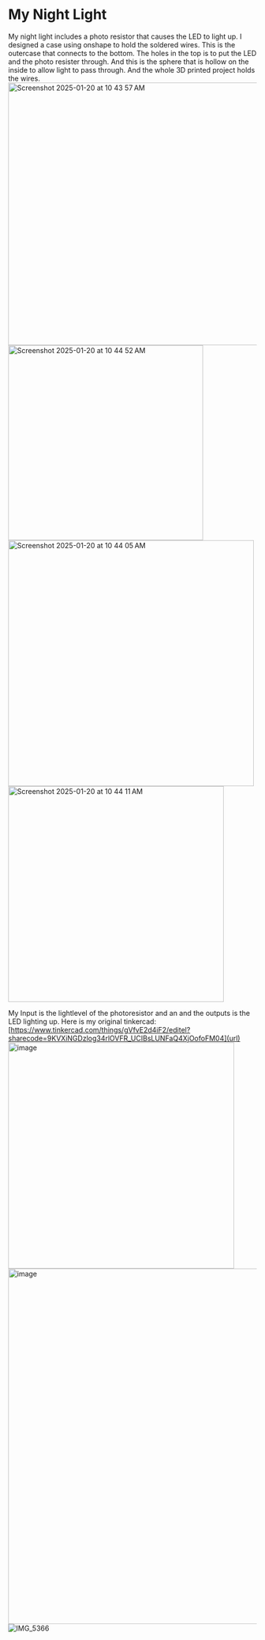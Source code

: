 # My Night Light
My night light includes a photo resistor that causes the LED to light up. I designed a case using onshape to hold the soldered wires. This is the outercase that connects to the bottom. The holes in the top is to put the LED and the photo resister through. And this is the sphere that is hollow on the inside to allow light to pass through. And the whole 3D printed project holds the wires.
<img width="532" alt="Screenshot 2025-01-20 at 10 43 57 AM" src="https://github.com/user-attachments/assets/139b1d48-b841-4f13-9709-f8132bb0b608" />
<img width="395" alt="Screenshot 2025-01-20 at 10 44 52 AM" src="https://github.com/user-attachments/assets/0192dd43-9321-4db5-b5d3-6803b7d81da9" />
<img width="498" alt="Screenshot 2025-01-20 at 10 44 05 AM" src="https://github.com/user-attachments/assets/a38e1485-d613-485e-bf46-9d1afc681c89" />
<img width="437" alt="Screenshot 2025-01-20 at 10 44 11 AM" src="https://github.com/user-attachments/assets/899a0e1f-a242-4fed-bee1-2ade1e65caab" />

My Input is the lightlevel of the photoresistor and an and the outputs is the LED lighting up. Here is my original tinkercad: [https://www.tinkercad.com/things/gVfvE2d4iF2/editel?sharecode=9KVXiNGDzlog34rlOVFR_UCIBsLUNFaQ4XjOofoFM04](url)
<img width="458" alt="image" src="https://github.com/user-attachments/assets/de4db427-f9f8-40db-98bb-8ecc25d8b6b8" />
<img width="720" alt="image" src="https://github.com/user-attachments/assets/93750b5e-cdd4-4684-afe7-34bd72c010cc" />
![IMG_5366](https://github.com/user-attachments/assets/53017785-bd3c-486a-abc8-7ae534832435)
